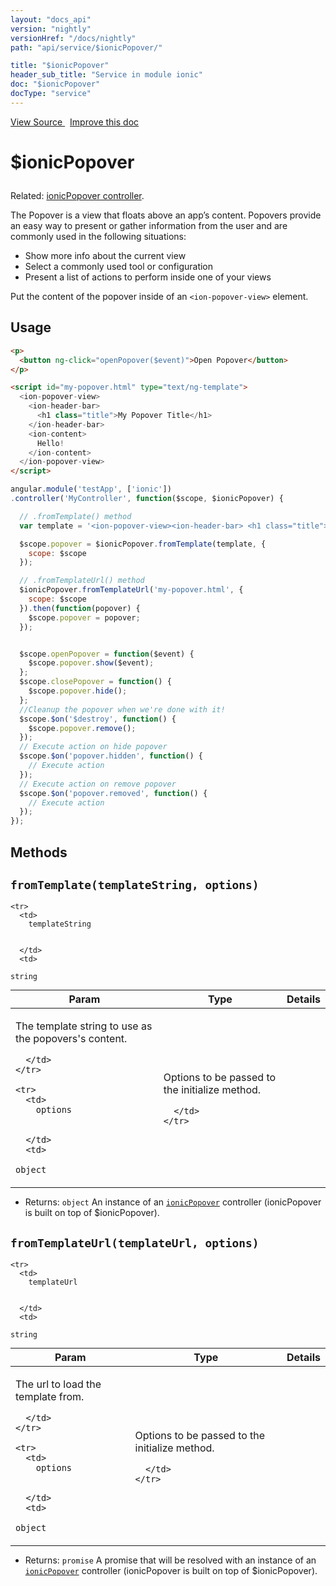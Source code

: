 ```yaml
---
layout: "docs_api"
version: "nightly"
versionHref: "/docs/nightly"
path: "api/service/$ionicPopover/"

title: "$ionicPopover"
header_sub_title: "Service in module ionic"
doc: "$ionicPopover"
docType: "service"
---
```


<div class="improve-docs">
<a href='http://github.com/driftyco/ionic/tree/1.x/js/angular/service/popover.js#L1'>
View Source
</a>
&nbsp;
<a href='http://github.com/driftyco/ionic/edit/1.x/js/angular/service/popover.js#L1'>
Improve this doc
</a>
</div>




<h1 class="api-title">

$ionicPopover



</h1>





Related: <a href="/docs/nightly/api/controller/ionicPopover/">ionicPopover controller</a>.

The Popover is a view that floats above an app’s content. Popovers provide an
easy way to present or gather information from the user and are
commonly used in the following situations:

- Show more info about the current view
- Select a commonly used tool or configuration
- Present a list of actions to perform inside one of your views

Put the content of the popover inside of an `<ion-popover-view>` element.









## Usage
```html
<p>
  <button ng-click="openPopover($event)">Open Popover</button>
</p>

<script id="my-popover.html" type="text/ng-template">
  <ion-popover-view>
    <ion-header-bar>
      <h1 class="title">My Popover Title</h1>
    </ion-header-bar>
    <ion-content>
      Hello!
    </ion-content>
  </ion-popover-view>
</script>
```
```js
angular.module('testApp', ['ionic'])
.controller('MyController', function($scope, $ionicPopover) {

  // .fromTemplate() method
  var template = '<ion-popover-view><ion-header-bar> <h1 class="title">My Popover Title</h1> </ion-header-bar> <ion-content> Hello! </ion-content></ion-popover-view>';

  $scope.popover = $ionicPopover.fromTemplate(template, {
    scope: $scope
  });

  // .fromTemplateUrl() method
  $ionicPopover.fromTemplateUrl('my-popover.html', {
    scope: $scope
  }).then(function(popover) {
    $scope.popover = popover;
  });


  $scope.openPopover = function($event) {
    $scope.popover.show($event);
  };
  $scope.closePopover = function() {
    $scope.popover.hide();
  };
  //Cleanup the popover when we're done with it!
  $scope.$on('$destroy', function() {
    $scope.popover.remove();
  });
  // Execute action on hide popover
  $scope.$on('popover.hidden', function() {
    // Execute action
  });
  // Execute action on remove popover
  $scope.$on('popover.removed', function() {
    // Execute action
  });
});
```


  

  
## Methods

<div id="fromTemplate"></div>
<h2>
  <code>fromTemplate(templateString,&nbsp;options)</code>

</h2>





<table class="table" style="margin:0;">
  <thead>
    <tr>
      <th>Param</th>
      <th>Type</th>
      <th>Details</th>
    </tr>
  </thead>
  <tbody>
    
    <tr>
      <td>
        templateString
        
        
      </td>
      <td>
        
  <code>string</code>
      </td>
      <td>
        <p>The template string to use as the popovers&#39;s
content.</p>

        
      </td>
    </tr>
    
    <tr>
      <td>
        options
        
        
      </td>
      <td>
        
  <code>object</code>
      </td>
      <td>
        <p>Options to be passed to the initialize method.</p>

        
      </td>
    </tr>
    
  </tbody>
</table>






* Returns: 
  <code>object</code> An instance of an <a href="/docs/nightly/api/controller/ionicPopover/"><code>ionicPopover</code></a>
controller (ionicPopover is built on top of $ionicPopover).




<div id="fromTemplateUrl"></div>
<h2>
  <code>fromTemplateUrl(templateUrl,&nbsp;options)</code>

</h2>





<table class="table" style="margin:0;">
  <thead>
    <tr>
      <th>Param</th>
      <th>Type</th>
      <th>Details</th>
    </tr>
  </thead>
  <tbody>
    
    <tr>
      <td>
        templateUrl
        
        
      </td>
      <td>
        
  <code>string</code>
      </td>
      <td>
        <p>The url to load the template from.</p>

        
      </td>
    </tr>
    
    <tr>
      <td>
        options
        
        
      </td>
      <td>
        
  <code>object</code>
      </td>
      <td>
        <p>Options to be passed to the initialize method.</p>

        
      </td>
    </tr>
    
  </tbody>
</table>






* Returns: 
  <code>promise</code> A promise that will be resolved with an instance of
an <a href="/docs/nightly/api/controller/ionicPopover/"><code>ionicPopover</code></a> controller (ionicPopover is built on top of $ionicPopover).



  
  






